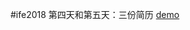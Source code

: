 #ife2018
第四天和第五天：三份简历
 [demo](https://li3883502.github.io/ife2018/ZeroSchool/FourDay/test_04.html)   
